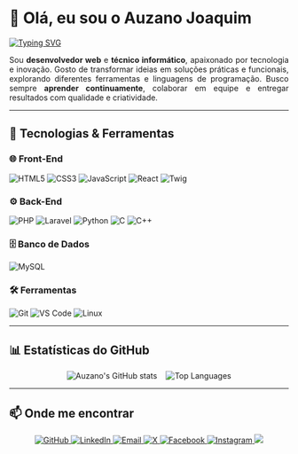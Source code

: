 # 👋 Olá, eu sou o Auzano Joaquim 

<div style="text-align: left;">

[![Typing SVG](https://readme-typing-svg.herokuapp.com?font=Fira+Code&pause=1000&center=true&vCenter=true&random=false&width=435&lines=Desenvolvedor+Full+Stack;T%C3%A9cnico+de+Inform%C3%A1tica;Apaixonado+por+Tecnologia+e+Inova%C3%A7%C3%A3o)](https://git.io/typing-svg)

</div>

<div style="text-align: justify;">

Sou **desenvolvedor web** e **técnico informático**, apaixonado por tecnologia e inovação. Gosto de transformar ideias em soluções práticas e funcionais, explorando diferentes ferramentas e linguagens de programação. Busco sempre **aprender continuamente**, colaborar em equipe e entregar resultados com qualidade e criatividade. 

</div>

---

## 🚀 Tecnologias & Ferramentas  

### 🌐 Front-End  
![HTML5](https://img.shields.io/badge/-HTML5-E34F26?style=for-the-badge&logo=html5&logoColor=white) 
![CSS3](https://img.shields.io/badge/-CSS3-1572B6?style=for-the-badge&logo=css3&logoColor=white) 
![JavaScript](https://img.shields.io/badge/-JavaScript-F7DF1E?style=for-the-badge&logo=javascript&logoColor=black) 
![React](https://img.shields.io/badge/-React-61DAFB?style=for-the-badge&logo=react&logoColor=black) 
![Twig](https://img.shields.io/badge/-Twig-339933?style=for-the-badge&logo=twig&logoColor=white)  

### ⚙️ Back-End  
![PHP](https://img.shields.io/badge/-PHP-777BB4?style=for-the-badge&logo=php&logoColor=white) 
![Laravel](https://img.shields.io/badge/-Laravel-FF2D20?style=for-the-badge&logo=laravel&logoColor=white) 
![Python](https://img.shields.io/badge/-Python-3776AB?style=for-the-badge&logo=python&logoColor=white) 
![C](https://img.shields.io/badge/-C-A8B9CC?style=for-the-badge&logo=c&logoColor=black) 
![C++](https://img.shields.io/badge/-C++-00599C?style=for-the-badge&logo=c%2B%2B&logoColor=white)  

### 🗄️ Banco de Dados  
![MySQL](https://img.shields.io/badge/-MySQL-4479A1?style=for-the-badge&logo=mysql&logoColor=white)  

### 🛠️ Ferramentas  
![Git](https://img.shields.io/badge/-Git-F05032?style=for-the-badge&logo=git&logoColor=white) 
![VS Code](https://img.shields.io/badge/-VS%20Code-007ACC?style=for-the-badge&logo=visual-studio-code&logoColor=white) 
![Linux](https://img.shields.io/badge/-Linux-FCC624?style=for-the-badge&logo=linux&logoColor=black)  

---

## 📊 Estatísticas do GitHub

<p align="center">
  <img alt="Auzano's GitHub stats" src="https://github-readme-stats.vercel.app/api?username=auzanojoaquim&show_icons=true&theme=tokyonight" />
  &nbsp;&nbsp;
  <img alt="Top Languages" src="https://github-readme-stats.vercel.app/api/top-langs/?username=auzanojoaquim&layout=compact&theme=tokyonight" />
</p>

---

## 📫 Onde me encontrar

<p align="center">
  <a href="https://github.com/auzanojoaquim">
    <img src="https://img.shields.io/badge/GitHub-000?style=for-the-badge&logo=github&logoColor=white" alt="GitHub"/>
  </a>
  <a href="https://www.linkedin.com/in/auzanojoaquim">
    <img src="https://img.shields.io/badge/LinkedIn-0077B5?style=for-the-badge&logo=linkedin&logoColor=white" alt="LinkedIn"/>
  </a>
  <a href="mailto:auzanojoaquim@gmail.com">
    <img src="https://img.shields.io/badge/Email-D14836?style=for-the-badge&logo=gmail&logoColor=white" alt="Email"/>
  </a>
  <a href="https://x.com/auzanojoaquim">
    <img src="https://img.shields.io/badge/X-000?style=for-the-badge&logo=x&logoColor=white" alt="X"/>
  </a>
  <a href="https://facebook.com/fb.auzanojoaquim">
    <img src="https://img.shields.io/badge/Facebook-1877F2?style=for-the-badge&logo=facebook&logoColor=white" alt="Facebook"/>
  </a>
  <a href="https://instagram.com/auzanojoaquim">
    <img src="https://img.shields.io/badge/Instagram-E4405F?style=for-the-badge&logo=instagram&logoColor=white" alt="Instagram"/>
  </a>
<a href="https://wa.me/244975058956" target="_blank">
  <img src="https://img.shields.io/badge/WhatsApp-25D366?style=for-the-badge&logo=whatsapp&logoColor=white"/>
</a>
</p>
